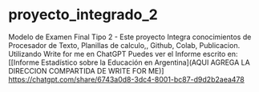 # proyecto_integrado_2
Modelo de Examen Final Tipo 2 - Este proyecto Integra conocimientos de Procesador de Texto, Planillas de calculo,, Github, Colab, Publicacion.
Utilizando Write for me en ChatGPT Puedes ver el Informe escrito en: [[Informe Estadístico sobre la Educación en Argentina](AQUI AGREGA LA DIRECCION COMPARTIDA DE WRITE FOR ME)] https://chatgpt.com/share/6743a0d8-3dc4-8001-bc87-d9d2b2aea478
